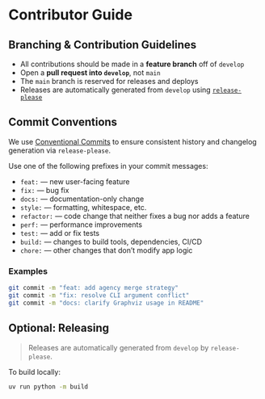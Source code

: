 # Contributor Guide


## Branching & Contribution Guidelines

- All contributions should be made in a **feature branch** off of `develop`
- Open a **pull request into `develop`**, not `main`
- The `main` branch is reserved for releases and deploys
- Releases are automatically generated from `develop` using [`release-please`](https://github.com/googleapis/release-please)

## Commit Conventions

We use [Conventional Commits](https://www.conventionalcommits.org/) to ensure consistent history and changelog generation via `release-please`.

Use one of the following prefixes in your commit messages:

- `feat:` — new user-facing feature
- `fix:` — bug fix
- `docs:` — documentation-only change
- `style:` — formatting, whitespace, etc.
- `refactor:` — code change that neither fixes a bug nor adds a feature
- `perf:` — performance improvements
- `test:` — add or fix tests
- `build:` — changes to build tools, dependencies, CI/CD
- `chore:` — other changes that don’t modify app logic

### Examples

```bash
git commit -m "feat: add agency merge strategy"
git commit -m "fix: resolve CLI argument conflict"
git commit -m "docs: clarify Graphviz usage in README"
```
## Optional: Releasing

> Releases are automatically generated from `develop` by `release-please`.

To build locally:

```bash
uv run python -m build
```
